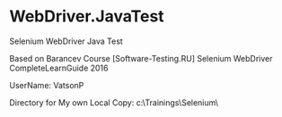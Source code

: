 # WebDriver.JavaTest
 Selenium WebDriver Java Test

 Based on Barancev Course [Software-Testing.RU] Selenium WebDriver CompleteLearnGuide 2016

 UserName: VatsonP

 Directory for My own Local Copy: c:\Trainings\Selenium\
